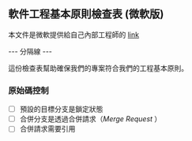 ## 軟件工程基本原則檢查表 (微軟版)

本文件是微軟提供給自己內部工程師的 [link](https://microsoft.github.io/code-with-engineering-playbook/ENG-FUNDAMENTALS-CHECKLIST/)


--- 分隔線 ---

這份檢查表幫助確保我們的專案符合我們的工程基本原則。

### 原始碼控制
- [ ] 預設的目標分支是鎖定狀態
- [ ] 合併分支是透過合併請求（_Merge Request_ ） 
- [ ] 合併請求需要引用

<!--stackedit_data:
eyJoaXN0b3J5IjpbLTIwMzYzMzA0OTVdfQ==
-->